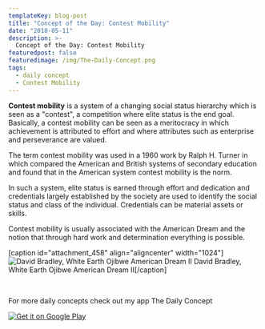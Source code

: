 ```yaml
---
templateKey: blog-post
title: "Concept of the Day: Contest Mobility"
date: "2018-05-11"
description: >-
  Concept of the Day: Contest Mobility
featuredpost: false
featuredimage: /img/The-Daily-Concept.png
tags:
  - daily concept
  - Contest Mobility
---
```


**Contest mobility** is a system of a changing social status hierarchy which is seen as a "contest", a competition where elite status is the end goal. Basically, a contest mobility can be seen as a meritocracy in which achievement is attributed to effort and where attributes such as enterprise and perseverance are valued.

The term contest mobility was used in a 1960 work by Ralph H. Turner in which compared the American and British systems of secondary education and found that in the American system contest mobility is the norm.

In such a system, elite status is earned through effort and dedication and credentials largely established by the society are used to identify the social status and class of the individual. Credentials can be material assets or skills.

Contest mobility is usually associated with the American Dream and the notion that through hard work and determination everything is possible.

\[caption id="attachment\_458" align="aligncenter" width="1024"\]![David Bradley, White Earth Ojibwe American Dream II](https://stefantesoi.com/wp-content/uploads/2018/05/American_Dream_II.jpg) David Bradley, White Earth Ojibwe American Dream II\[/caption\]

 

For more daily concepts check out my app The Daily Concept

[![Get it on Google Play](https://play.google.com/intl/en_us/badges/images/generic/en_badge_web_generic.png)](https://play.google.com/store/apps/details?id=com.conceptaday&pcampaignid=MKT-Other-global-all-co-prtnr-py-PartBadge-Mar2515-1)
